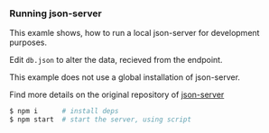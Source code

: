 ### Running json-server

This examle shows, how to run a local json-server for development purposes.

Edit `db.json` to alter the data, recieved from the endpoint.

This example does not use a global installation of json-server.

Find more details on the original repository of [json-server][json-server]

```bash
$ npm i      # install deps
$ npm start  # start the server, using script
```

[json-server]: <https://github.com/typicode/json-server>
